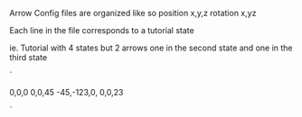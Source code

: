 Arrow Config files are organized like so
position x,y,z rotation x,yz

Each line in the file corresponds to a tutorial state

ie. Tutorial with 4 states but 2 arrows one in the second state and one in the third state

`

0,0,0 0,0,45
-45,-123,0, 0,0,23

`